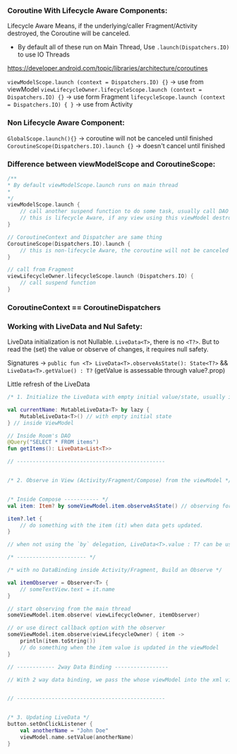 ### Coroutine With Lifecycle Aware Components:
Lifecycle Aware Means, if the underlying/caller Fragment/Activity destroyed, the Coroutine will be canceled.

* By default all of these run on Main Thread, Use `.launch(Dispatchers.IO)` to use IO Threads

https://developer.android.com/topic/libraries/architecture/coroutines

`viewModelScope.launch (context = Dispatchers.IO) {}` -> use from viewModel
`viewLifecycleOwner.lifecycleScope.launch (context = Dispatchers.IO) {}` -> use form Fragment
`lifecycleScope.launch (context = Dispatchers.IO) { }` -> use from Activity 

### Non Lifecycle Aware Component:
`GlobalScope.launch(){}` -> coroutine will not be canceled until finished
`CoroutineScope(Dispatchers.IO).launch {}` -> doesn't cancel until finished

### Difference between viewModelScope and CoroutineScope:
```kotlin
/**
* By default viewModelScope.launch runs on main thread
* 
*/
viewModelScope.launch {
    // call another suspend function to do some task, usually call DAO
    // this is lifecycle Aware, if any view using this viewModel destroyed, the coroutine will be canaled 
}

// CoroutineContext and Dispatcher are same thing
CoroutineScope(Dispatchers.IO).launch {
    // this is non-lifecycle Aware, the coroutine will not be canceled until finished/returned.
}

// call from Fragment
viewLifecycleOwner.lifecycleScope.launch (Dispatchers.IO) {
    // call suspend function
}

```

### CoroutineContext == CoroutineDispatchers

### Working with LiveData and Nul Safety:
LiveData initialization is not Nullable. `LiveData<T>`, there is no `<T?>`. But to read the (set) the value or observe of changes, it requires null safety.

Signatures ->
`public fun <T> LiveData<T>.observeAsState(): State<T?>` && `LiveData<T>.getValue() : T?` (getValue is assessable through value?.prop)

Little refresh of the LiveData
```kotlin
/* 1. Initialize the LiveData with empty initial value/state, usually inside ViewModel or in Room's DAO */

val currentName: MutableLiveData<T> by lazy {
    MutableLiveData<T>() // with empty initial state
} // inside ViewModel

// Inside Room's DAO
@Query("SELECT * FROM items")
fun getItems(): LiveData<List<T>>

// -----------------------------------------------


/* 2. Observe in View (Activity/Fragment/Compose) from the viewModel */


/* Inside Compose ----------- */
val item: Item? by someViewModel.item.observeAsState() // observing form Compose

item?.let {
    // do something with the item (it) when data gets updated.
}

// when not using the `by` delegation, LiveData<T>.value : T? can be used to read updates

/* ---------------------- */

/* with no DataBinding inside Activity/Fragment, Build an Observe */

val itemObserver = Observer<T> {
    // someTextView.text = it.name
}

// start observing from the main thread
someViewModel.item.observe( viewLifecycleOwner, itemObserver)

// or use direct callback option with the observer
someViewModel.item.observe(viewLifecycleOwner) { item ->
    println(item.toString())
    // do something when the item value is updated in the viewModel
}

// ------------ 2way Data Binding -----------------

// With 2 way data binding, we pass the whose viewModel into the xml view. So no need to Observe, it's included inside DataBinding Library


// -----------------------------------------------


/* 3. Updating LiveData */
button.setOnClickListener {
    val anotherName = "John Doe"
    viewModel.name.setValue(anotherName)
}
```

